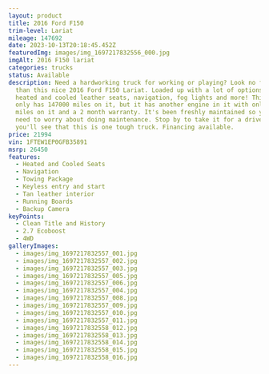 ```yaml
---
layout: product
title: 2016 Ford F150
trim-level: Lariat
mileage: 147692
date: 2023-10-13T20:18:45.452Z
featuredImg: images/img_1697217832556_000.jpg
imgAlt: 2016 F150 lariat
categories: trucks
status: Available
description: Need a hardworking truck for working or playing? Look no further
  than this nice 2016 Ford F150 Lariat. Loaded up with a lot of options like
  heated and cooled leather seats, navigation, fog lights and more! This truck
  only has 147000 miles on it, but it has another engine in it with only 60,000
  miles on it and a 2 month warranty. It's been freshly maintained so you won't
  need to worry about doing maintenance. Stop by to take it for a drive and
  you'll see that this is one tough truck. Financing available.
price: 21994
vin: 1FTEW1EP0GFB35891
msrp: 26450
features:
  - Heated and Cooled Seats
  - Navigation
  - Towing Package
  - Keyless entry and start
  - Tan leather interior
  - Running Boards
  - Backup Camera
keyPoints:
  - Clean Title and History
  - 2.7 Ecoboost
  - 4WD
galleryImages:
  - images/img_1697217832557_001.jpg
  - images/img_1697217832557_002.jpg
  - images/img_1697217832557_003.jpg
  - images/img_1697217832557_005.jpg
  - images/img_1697217832557_006.jpg
  - images/img_1697217832557_004.jpg
  - images/img_1697217832557_008.jpg
  - images/img_1697217832557_009.jpg
  - images/img_1697217832557_010.jpg
  - images/img_1697217832557_011.jpg
  - images/img_1697217832558_012.jpg
  - images/img_1697217832558_013.jpg
  - images/img_1697217832558_014.jpg
  - images/img_1697217832558_015.jpg
  - images/img_1697217832558_016.jpg
---
```

